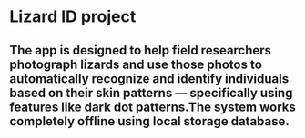 # Lizard ID project

## The app is designed to help field researchers photograph lizards and use those photos to automatically recognize and identify individuals based on their skin patterns — specifically using features like dark dot patterns.The system works completely offline using local storage database.